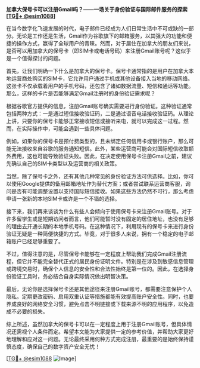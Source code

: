 **加拿大保号卡可以注册Gmail吗？——一场关于身份验证与国际邮件服务的探索[[TG💪+ @esim1088](https://t.me/s/esim1088)]**

在当今数字化飞速发展的时代，电子邮件已经成为人们日常生活中不可或缺的一部分。无论是工作还是生活，Gmail作为谷歌旗下的邮箱服务，以其强大的功能和便捷的操作方式，赢得了全球用户的青睐。然而，对于居住在加拿大的朋友们来说，是否可以用加拿大的保号卡（即SIM卡或电话号码）来注册Gmail账号呢？这似乎是一个值得探讨的问题。

首先，让我们明确一下什么是加拿大的保号卡。保号卡通常指的是用户在加拿大本地运营商处购买的SIM卡，它允许用户通过手机或其他设备接入当地的移动网络。这张卡不仅承载着用户的手机号码，还包含了诸如数据流量、短信和通话等功能。那么，这样的卡片是否能够满足Gmail注册时的身份验证需求呢？

根据谷歌官方提供的信息，注册Gmail账号确实需要进行身份验证。这种验证通常包括两种方式：一是通过短信接收验证码，二是通过语音电话接收验证码。从理论上讲，只要你的保号卡能够正常接收短信或接听来电，就可以完成这一过程。然而，在实际操作中，可能会遇到一些具体问题。

例如，如果你的保号卡是预付费类型的，且未绑定任何信用卡或银行账户，那么可能无法接收来自谷歌的服务通知短信。此外，某些运营商可能会对国际短信收取额外费用，这也可能导致验证失败。因此，在决定使用保号卡注册Gmail之前，建议先确认自己的SIM卡类型以及运营商的相关政策。

当然，除了保号卡之外，还有其他几种常见的身份验证方法可供选择。比如，你可以使用Google提供的备用邮箱地址作为替代方案；或者尝试联系运营商客服，询问是否有可能调整设置以支持国际短信接收。如果这些方法仍然不可行，那么考虑申请一张新的本地SIM卡或许是一个不错的选择。

接下来，我们再来谈谈为什么有些人会倾向于使用保号卡来注册Gmail账号。对于许多留学生或是短期访问者而言，他们可能暂时没有固定的居住地址，也没有足够的理由去开通长期的本地手机号码。在这种情况下，利用现有的保号卡来进行身份验证无疑是一种简便快捷的方式。毕竟，对于很多人来说，拥有一个稳定的电子邮箱账户已经足够重要了。

不过，值得注意的是，尽管保号卡能够在一定程度上帮助我们完成Gmail注册流程，但它并不能完全替代正式的居民身份证明文件。特别是在涉及到敏感信息管理或跨境交易时，确保个人信息的安全性和合法性始终是第一位的。因此，在选择身份验证工具时，务必结合自身实际情况做出明智决策。

最后，无论你是选择保号卡还是其他途径来注册Gmail账号，都需要注意保护个人隐私。定期更改密码、启用双重认证等措施都能有效提高账户安全性。同时，也要养成良好的网络安全习惯，避免点击不明链接或下载来源不明的应用程序，以免造成不必要的损失。

综上所述，虽然加拿大的保号卡可以在一定程度上用于注册Gmail账号，但具体情况还需视个人条件而定。希望本文能为大家提供一定的参考价值，并帮助大家更好地理解和应对这一问题。无论最终采用何种方式完成注册，最重要的是始终保持谨慎态度，确保自己的数字资产安全无忧！

[[TG💪+ @esim1088](https://t.me/s/esim1088) ![Image](https://i.postimg.cc/4NQfJmqS/Snipaste-2025-05-13-00-14-12.png)]